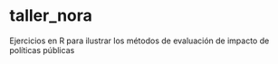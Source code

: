 # taller_nora
Ejercicios en R para ilustrar los métodos de evaluación de impacto de políticas públicas
